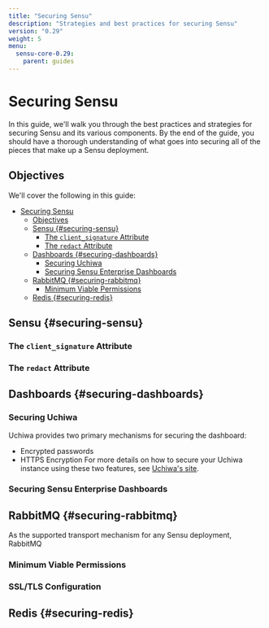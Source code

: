 ```yaml
---
title: "Securing Sensu"
description: "Strategies and best practices for securing Sensu"
version: "0.29"
weight: 5
menu:
  sensu-core-0.29:
    parent: guides
---
```

# Securing Sensu
In this guide, we'll walk you through the best practices and strategies for securing Sensu and its various components. By the end of the guide, you should have a thorough understanding of what goes into securing all of the pieces that make up a Sensu deployment. 

## Objectives
We'll cover the following in this guide:

- [Securing Sensu](#securing-sensu)
  - [Objectives](#objectives)
  - [Sensu {#securing-sensu}](#sensu-securing-sensu)
    - [The `client_signature` Attribute](#the-clientsignature-attribute)
    - [The `redact` Attribute](#the-redact-attribute)
  - [Dashboards {#securing-dashboards}](#dashboards-securing-dashboards)
    - [Securing Uchiwa](#securing-uchiwa)
    - [Securing Sensu Enterprise Dashboards](#securing-sensu-enterprise-dashboards)
  - [RabbitMQ {#securing-rabbitmq}](#rabbitmq-securing-rabbitmq)
    - [Minimum Viable Permissions](#minimum-viable-permissions)
  - [Redis {#securing-redis}](#redis-securing-redis)

## Sensu {#securing-sensu}
### The `client_signature` Attribute

### The `redact` Attribute

## Dashboards {#securing-dashboards}
### Securing Uchiwa 
Uchiwa provides two primary mechanisms for securing the dashboard:
* Encrypted passwords
* HTTPS Encryption
For more details on how to secure your Uchiwa instance using these two features, see [Uchiwa's site](https://docs.uchiwa.io/guides/security/).

### Securing Sensu Enterprise Dashboards

## RabbitMQ {#securing-rabbitmq}
As the supported transport mechanism for any Sensu deployment, RabbitMQ 
### Minimum Viable Permissions

### SSL/TLS Configuration



## Redis {#securing-redis}


[1]:
[2]:
[3]:
[4]:
[5]:
[6]:
[7]:
[8]:
[9]:
[10]: